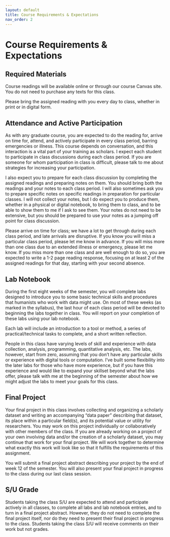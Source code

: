 ```yaml
---
layout: default
title: Course Requirements & Expectations
nav_order: 2
---
```

# Course Requirements & Expectations
## Required Materials
Course readings will be available online or through our course Canvas site. You do not need to purchase any texts for this class.

Please bring the assigned reading with you every day to class, whether in print or in digital form.

## Attendance and Active Participation
As with any graduate course, you are expected to do the reading for, arrive on time for, attend, and actively participate in every class period, barring emergencies or illness. This course depends on conversation, and this interaction is a vital part of your training as scholars. I expect each student to participate in class discussions during each class period. If you are someone for whom participation in class is difficult, please talk to me about strategies for increasing your participation.

I also expect you to prepare for each class discussion by completing the assigned readings and preparing notes on them. You should bring both the readings and your notes to each class period. I will also sometimes ask you to prepare specific notes on specific readings in preparation for particular classes. I will not collect your notes, but I do expect you to produce them, whether in a physical or digital notebook, to bring them to class, and to be able to show them to me if I ask to see them. Your notes do not need to be extensive, but you should be prepared to use your notes as a jumping off point for class discussion.

Please arrive on time for class; we have a lot to get through during each class period, and late arrivals are disruptive. If you know you will miss a particular class period, please let me know in advance. If you will miss more than one class due to an extended illness or emergency, please let me know. If you miss more than one class and are well enough to do so, you are expected to write a 1-2 page reading response, focusing on at least 2 of the assigned readings for that day, starting with your second absence.

## Lab Notebook
During the first eight weeks of the semester, you will complete labs designed to introduce you to some basic technical skills and procedures that humanists who work with data might use. On most of these weeks (as marked in the syllabus), the last hour of each class period will be devoted to beginning the labs together in class. You will report on your completion of these labs using your lab notebook.

Each lab will include an introduction to a tool or method, a series of practical/technical tasks to complete, and a short written reflection.

People in this class have varying levels of skill and experience with data collection, analysis, programming, quantitative analysis, etc. The labs, however, start from zero, assuming that you don’t have any particular skills or experience with digital tools or computation. I’ve built some flexibility into the later labs for those who have more experience, but if you have this experience and would like to expand your skillset beyond what the labs offer, please talk with me at the beginning of the semester about how we might adjust the labs to meet your goals for this class.

## Final Project
Your final project in this class involves collecting and organizing a scholarly dataset and writing an accompanying “data paper” describing that dataset, its place within a particular field(s), and its potential value or utility for researchers. You may work on this project individually or collaboratively with other members of the class. If you are already working on a project of your own involving data and/or the creation of a scholarly dataset, you may continue that work for your final project. We will work together to determine what exactly this work will look like so that it fulfills the requirements of this assignment.

You will submit a final project abstract describing your project by the end of week 12 of the semester. You will also present your final project in progress to the class during our last class session.

## S/U Grade
Students taking the class S/U are expected to attend and participate actively in all classes, to complete all labs and lab notebook entries, and to turn in a final project abstract. However, they do not need to complete the final project itself, nor do they need to present their final project in progress to the class. Students taking the class S/U will receive comments on their work but not grades.
